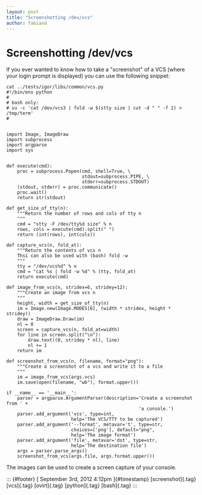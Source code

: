 ```yaml
---
layout: post
title: "Screenshotting /dev/vcs"
author: fabiand
---
```



Screenshotting /dev/vcs
=======================

If you ever wanted to know how to take a "screenshot" of a VCS (where
your login prompt is displayed) you can use the following snippet:

    cat ../tests/igor/libs/common/vcs.py 
    #!/bin/env python
    #
    # bash only:
    # su -c 'cat /dev/vcs3 | fold -w $(stty size | cut -d " " -f 2) > /tmp/term'
    #


    import Image, ImageDraw
    import subprocess
    import argparse
    import sys


    def execute(cmd):
        proc = subprocess.Popen(cmd, shell=True, \
                                stdout=subprocess.PIPE, \
                                stderr=subprocess.STDOUT)
        (stdout, stderr) = proc.communicate()
        proc.wait()
        return str(stdout)

    def get_size_of_tty(n):
        """Return the number of rows and cols of tty n
        """
        cmd = "stty -F /dev/tty%d size" % n
        rows, cols = execute(cmd).split(" ")
        return (int(rows), int(cols))

    def capture_vcs(n, fold_at):
        """Return the contents of vcs n
        Thsi can also be used with (bash) fold -w
        """
        tty = "/dev/vcs%d" % n
        cmd = "cat %s | fold -w %d" % (tty, fold_at)
        return execute(cmd)

    def image_from_vcs(n, stridex=6, stridey=12):
        """Create an image from vcs n
        """
        height, width = get_size_of_tty(n)
        im = Image.new(Image.MODES[6], (width * stridex, height * stridey))
        draw = ImageDraw.Draw(im)
        nl = 0
        screen = capture_vcs(n, fold_at=width)
        for line in screen.split("\n"):
            draw.text((0, stridey * nl), line)
            nl += 1
        return im

    def screenshot_from_vcs(n, filename, format="png"):
        """Create a screenshot of a vcs and write it to a file
        """
        im = image_from_vcs(args.vcs)
        im.save(open(filename, "wb"), format.upper())

    if __name__ == '__main__':
        parser = argparse.ArgumentParser(description='Create a screenshot from ' +
                                                     'a console.')
        parser.add_argument('vcs', type=int,
                            help='The VCS/TTY to be captured')
        parser.add_argument('--format', metavar='t', type=str,
                            choices=['png'], default="png",
                            help='The image format')
        parser.add_argument('file', metavar='dst', type=str,
                            help='The destination file')
        args = parser.parse_args()
        screenshot_from_vcs(args.file, args.format.upper())

The images can be used to create a screen capture of your console.

::: {#footer}
[ September 3rd, 2012 4:12pm ]{#timestamp} [screenshot]{.tag}
[vcs]{.tag} [ovirt]{.tag} [python]{.tag} [bash]{.tag}
:::
